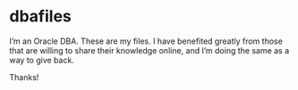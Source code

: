 # dbafiles

I’m an Oracle DBA. These are my files. I have benefited greatly from those that are willing to share their knowledge online, 
and I’m doing the same as a way to give back.

Thanks!
